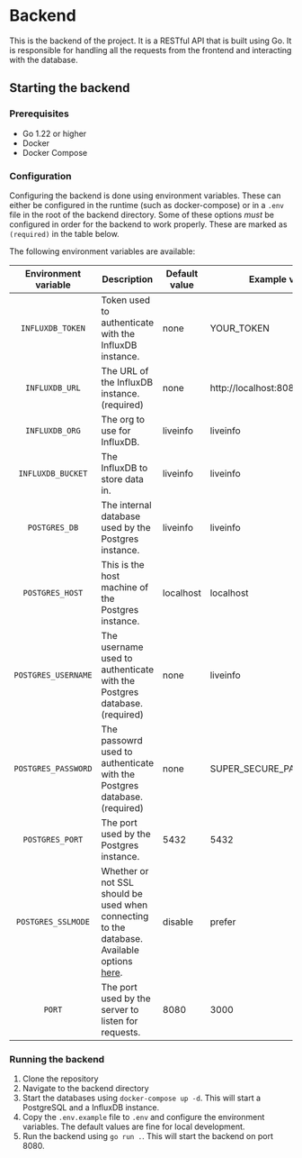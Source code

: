 # Backend

This is the backend of the project.
It is a RESTful API that is built using Go.
It is responsible for handling all the requests from the frontend and interacting with the database.

## Starting the backend

### Prerequisites

- Go 1.22 or higher
- Docker
- Docker Compose

### Configuration

Configuring the backend is done using environment variables. These can either be configured in the runtime (such as docker-compose) or in a `.env` file in the root of the backend directory. Some of these options _must_ be configured in order for the backend to work properly. These are marked as `(required)` in the table below.

The following environment variables are available:

| Environment variable | Description                                                                                                                                          | Default value | Example value            |
| :------------------: | ---------------------------------------------------------------------------------------------------------------------------------------------------- | ------------- | ------------------------ |
|   `INFLUXDB_TOKEN`   | Token used to authenticate with the InfluxDB instance.                                                                                               | none          | YOUR_TOKEN               |
|    `INFLUXDB_URL`    | The URL of the InfluxDB instance. (required)                                                                                                         | none          | http://localhost:8086    |
|    `INFLUXDB_ORG`    | The org to use for InfluxDB.                                                                                                                         | liveinfo      | liveinfo                 |
|  `INFLUXDB_BUCKET`   | The InfluxDB to store data in.                                                                                                                       | liveinfo      | liveinfo                 |
|    `POSTGRES_DB`     | The internal database used by the Postgres instance.                                                                                                 | liveinfo      | liveinfo                 |
|   `POSTGRES_HOST`    | This is the host machine of the Postgres instance.                                                                                                   | localhost     | localhost                |
| `POSTGRES_USERNAME`  | The username used to authenticate with the Postgres database. (required)                                                                             | none          | liveinfo                 |
| `POSTGRES_PASSWORD`  | The passowrd used to authenticate with the Postgres database. (required)                                                                             | none          | SUPER_SECURE_PASSWORD123 |
|   `POSTGRES_PORT`    | The port used by the Postgres instance.                                                                                                              | 5432          | 5432                     |
|  `POSTGRES_SSLMODE`  | Whether or not SSL should be used when connecting to the database. Available options [here](https://www.postgresql.org/docs/current/libpq-ssl.html). | disable       | prefer                   |
|        `PORT`        | The port used by the server to listen for requests.                                                                                                  | 8080          | 3000                     |

### Running the backend

1. Clone the repository
2. Navigate to the backend directory
3. Start the databases using `docker-compose up -d`. This will start a PostgreSQL and a InfluxDB instance.
4. Copy the `.env.example` file to `.env` and configure the environment variables. The default values are fine for local development.
5. Run the backend using `go run .`. This will start the backend on port 8080.
